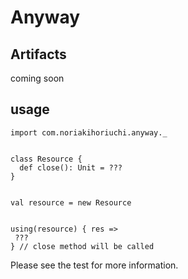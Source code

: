 # Anyway

## Artifacts

coming soon

## usage

```
import com.noriakihoriuchi.anyway._


class Resource {
  def close(): Unit = ???
}


val resource = new Resource


using(resource) { res =>
 ???
} // close method will be called
```

Please see the test for more information.
